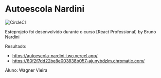 # Autoescola Nardini

![CircleCI](https://img.shields.io/circleci/build/github/wagnervieira1209/autoescola-nardini)

Esteprojeto foi desenvolvido durante o curso [React Professional] by Bruno Nardini

Resultado:

- https://autoescola-nardini-two.vercel.app/
- https://60f2f7dd22be8e003938b057-ajunybdzlm.chromatic.com/

Aluno: Wagner Vieira
